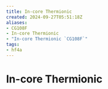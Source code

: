 ```yaml
---
title: In-core Thermionic
created: 2024-09-27T05:51:18Z
aliases:
- CG108F
- In-core Thermionic
- "In-core Thermionic `CG108F`"
tags:
- hf4a
---
```


# In-core Thermionic
